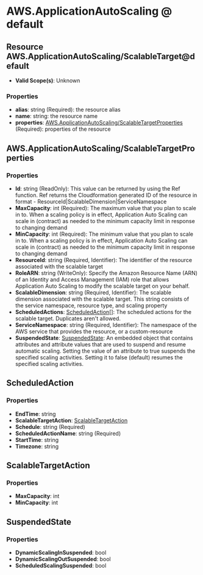 # AWS.ApplicationAutoScaling @ default

## Resource AWS.ApplicationAutoScaling/ScalableTarget@default
* **Valid Scope(s)**: Unknown
### Properties
* **alias**: string (Required): the resource alias
* **name**: string: the resource name
* **properties**: [AWS.ApplicationAutoScaling/ScalableTargetProperties](#awsapplicationautoscalingscalabletargetproperties) (Required): properties of the resource

## AWS.ApplicationAutoScaling/ScalableTargetProperties
### Properties
* **Id**: string (ReadOnly): This value can be returned by using the Ref function. Ref returns the Cloudformation generated ID of the resource in format - ResourceId|ScalableDimension|ServiceNamespace
* **MaxCapacity**: int (Required): The maximum value that you plan to scale in to. When a scaling policy is in effect, Application Auto Scaling can scale in (contract) as needed to the minimum capacity limit in response to changing demand
* **MinCapacity**: int (Required): The minimum value that you plan to scale in to. When a scaling policy is in effect, Application Auto Scaling can scale in (contract) as needed to the minimum capacity limit in response to changing demand
* **ResourceId**: string (Required, Identifier): The identifier of the resource associated with the scalable target
* **RoleARN**: string (WriteOnly): Specify the Amazon Resource Name (ARN) of an Identity and Access Management (IAM) role that allows Application Auto Scaling to modify the scalable target on your behalf. 
* **ScalableDimension**: string (Required, Identifier): The scalable dimension associated with the scalable target. This string consists of the service namespace, resource type, and scaling property
* **ScheduledActions**: [ScheduledAction](#scheduledaction)[]: The scheduled actions for the scalable target. Duplicates aren't allowed.
* **ServiceNamespace**: string (Required, Identifier): The namespace of the AWS service that provides the resource, or a custom-resource
* **SuspendedState**: [SuspendedState](#suspendedstate): An embedded object that contains attributes and attribute values that are used to suspend and resume automatic scaling. Setting the value of an attribute to true suspends the specified scaling activities. Setting it to false (default) resumes the specified scaling activities.

## ScheduledAction
### Properties
* **EndTime**: string
* **ScalableTargetAction**: [ScalableTargetAction](#scalabletargetaction)
* **Schedule**: string (Required)
* **ScheduledActionName**: string (Required)
* **StartTime**: string
* **Timezone**: string

## ScalableTargetAction
### Properties
* **MaxCapacity**: int
* **MinCapacity**: int

## SuspendedState
### Properties
* **DynamicScalingInSuspended**: bool
* **DynamicScalingOutSuspended**: bool
* **ScheduledScalingSuspended**: bool

